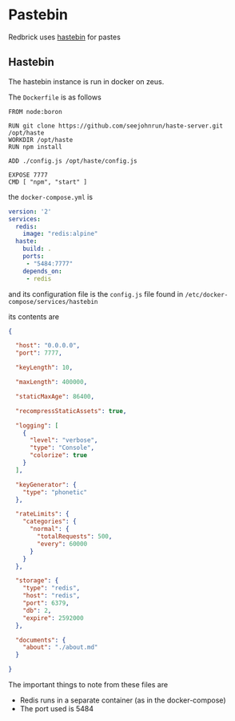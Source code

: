 # Pastebin

Redbrick uses [hastebin](https://github.com/seejohnrun/haste-server) for pastes

## Hastebin

The hastebin instance is run in docker on zeus.

The `Dockerfile` is as follows

```
FROM node:boron

RUN git clone https://github.com/seejohnrun/haste-server.git /opt/haste
WORKDIR /opt/haste
RUN npm install

ADD ./config.js /opt/haste/config.js

EXPOSE 7777
CMD [ "npm", "start" ]
```

the `docker-compose.yml` is

```yaml
version: '2'
services:
  redis:
    image: "redis:alpine"
  haste:
    build: .
    ports:
     - "5484:7777"
    depends_on:
     - redis
```

and its configuration file is the `config.js` file found in
`/etc/docker-compose/services/hastebin`

its contents are

```json
{

  "host": "0.0.0.0",
  "port": 7777,

  "keyLength": 10,

  "maxLength": 400000,

  "staticMaxAge": 86400,

  "recompressStaticAssets": true,

  "logging": [
    {
      "level": "verbose",
      "type": "Console",
      "colorize": true
    }
  ],

  "keyGenerator": {
    "type": "phonetic"
  },

  "rateLimits": {
    "categories": {
      "normal": {
        "totalRequests": 500,
        "every": 60000
      }
    }
  },

  "storage": {
    "type": "redis",
    "host": "redis",
    "port": 6379,
    "db": 2,
    "expire": 2592000
  },

  "documents": {
    "about": "./about.md"
  }

}
```

The important things to note from these files are
 - Redis runs in a separate container (as in the docker-compose)
 - The port used is 5484

